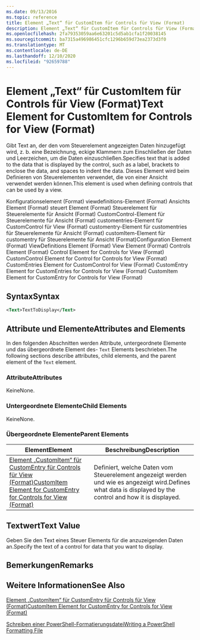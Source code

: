 ```yaml
---
ms.date: 09/13/2016
ms.topic: reference
title: Element „Text“ für CustomItem für Controls für View (Format)
description: Element „Text“ für CustomItem für Controls für View (Format)
ms.openlocfilehash: 2fa79353059aa6e63201c5d5ab1cfa1f20038145
ms.sourcegitcommit: ba7315a496986451cfc1296b659d73ea2373d3f0
ms.translationtype: MT
ms.contentlocale: de-DE
ms.lasthandoff: 12/10/2020
ms.locfileid: "92659788"
---
```

# <a name="text-element-for-customitem-for-controls-for-view-format"></a><span data-ttu-id="fbc13-103">Element „Text“ für CustomItem für Controls für View (Format)</span><span class="sxs-lookup"><span data-stu-id="fbc13-103">Text Element for CustomItem for Controls for View (Format)</span></span>

<span data-ttu-id="fbc13-104">Gibt Text an, der den vom Steuerelement angezeigten Daten hinzugefügt wird, z. b. eine Bezeichnung, eckige Klammern zum Einschließen der Daten und Leerzeichen, um die Daten einzuschließen.</span><span class="sxs-lookup"><span data-stu-id="fbc13-104">Specifies text that is added to the data that is displayed by the control, such as a label, brackets to enclose the data, and spaces to indent the data.</span></span> <span data-ttu-id="fbc13-105">Dieses Element wird beim Definieren von Steuerelementen verwendet, die von einer Ansicht verwendet werden können.</span><span class="sxs-lookup"><span data-stu-id="fbc13-105">This element is used when defining controls that can be used by a view.</span></span>

<span data-ttu-id="fbc13-106">Konfigurationselement (Format) viewdefinitions-Element (Format) Ansichts Element (Format) steuert Element (Format) Steuerelement für Steuerelemente für Ansicht (Format) CustomControl-Element für Steuerelemente für Ansicht (Format) customentries-Element für CustomControl für View (Format) customentry-Element für customentries für Steuerelemente für Ansicht (Format) customItem-Element für customentry für Steuerelemente für Ansicht (Format)</span><span class="sxs-lookup"><span data-stu-id="fbc13-106">Configuration Element (Format) ViewDefinitions Element (Format) View Element (Format) Controls Element (Format) Control Element for Controls for View (Format) CustomControl Element for Control for Controls for View (Format) CustomEntries Element for CustomControl for View (Format) CustomEntry Element for CustomEntries for Controls for View (Format) CustomItem Element for CustomEntry for Controls for View (Format)</span></span>

## <a name="syntax"></a><span data-ttu-id="fbc13-107">Syntax</span><span class="sxs-lookup"><span data-stu-id="fbc13-107">Syntax</span></span>

```xml
<Text>TextToDisplay</Text>
```

## <a name="attributes-and-elements"></a><span data-ttu-id="fbc13-108">Attribute und Elemente</span><span class="sxs-lookup"><span data-stu-id="fbc13-108">Attributes and Elements</span></span>

<span data-ttu-id="fbc13-109">In den folgenden Abschnitten werden Attribute, untergeordnete Elemente und das übergeordnete Element des- `Text` Elements beschrieben.</span><span class="sxs-lookup"><span data-stu-id="fbc13-109">The following sections describe attributes, child elements, and the parent element of the `Text` element.</span></span>

### <a name="attributes"></a><span data-ttu-id="fbc13-110">Attribute</span><span class="sxs-lookup"><span data-stu-id="fbc13-110">Attributes</span></span>

<span data-ttu-id="fbc13-111">Keine</span><span class="sxs-lookup"><span data-stu-id="fbc13-111">None.</span></span>

### <a name="child-elements"></a><span data-ttu-id="fbc13-112">Untergeordnete Elemente</span><span class="sxs-lookup"><span data-stu-id="fbc13-112">Child Elements</span></span>

<span data-ttu-id="fbc13-113">Keine</span><span class="sxs-lookup"><span data-stu-id="fbc13-113">None.</span></span>

### <a name="parent-elements"></a><span data-ttu-id="fbc13-114">Übergeordnete Elemente</span><span class="sxs-lookup"><span data-stu-id="fbc13-114">Parent Elements</span></span>

|<span data-ttu-id="fbc13-115">Element</span><span class="sxs-lookup"><span data-stu-id="fbc13-115">Element</span></span>|<span data-ttu-id="fbc13-116">Beschreibung</span><span class="sxs-lookup"><span data-stu-id="fbc13-116">Description</span></span>|
|-------------|-----------------|
|[<span data-ttu-id="fbc13-117">Element „CustomItem“ für CustomEntry für Controls für View (Format)</span><span class="sxs-lookup"><span data-stu-id="fbc13-117">CustomItem Element for CustomEntry for Controls for View (Format)</span></span>](./customitem-element-for-customentry-for-controls-for-view-format.md)|<span data-ttu-id="fbc13-118">Definiert, welche Daten vom Steuerelement angezeigt werden und wie es angezeigt wird.</span><span class="sxs-lookup"><span data-stu-id="fbc13-118">Defines what data is displayed by the control and how it is displayed.</span></span>|

## <a name="text-value"></a><span data-ttu-id="fbc13-119">Textwert</span><span class="sxs-lookup"><span data-stu-id="fbc13-119">Text Value</span></span>

<span data-ttu-id="fbc13-120">Geben Sie den Text eines Steuer Elements für die anzuzeigenden Daten an.</span><span class="sxs-lookup"><span data-stu-id="fbc13-120">Specify the text of a control for data that you want to display.</span></span>

## <a name="remarks"></a><span data-ttu-id="fbc13-121">Bemerkungen</span><span class="sxs-lookup"><span data-stu-id="fbc13-121">Remarks</span></span>

## <a name="see-also"></a><span data-ttu-id="fbc13-122">Weitere Informationen</span><span class="sxs-lookup"><span data-stu-id="fbc13-122">See Also</span></span>

[<span data-ttu-id="fbc13-123">Element „CustomItem“ für CustomEntry für Controls für View (Format)</span><span class="sxs-lookup"><span data-stu-id="fbc13-123">CustomItem Element for CustomEntry for Controls for View (Format)</span></span>](./customitem-element-for-customentry-for-controls-for-view-format.md)

[<span data-ttu-id="fbc13-124">Schreiben einer PowerShell-Formatierungsdatei</span><span class="sxs-lookup"><span data-stu-id="fbc13-124">Writing a PowerShell Formatting File</span></span>](./writing-a-powershell-formatting-file.md)
